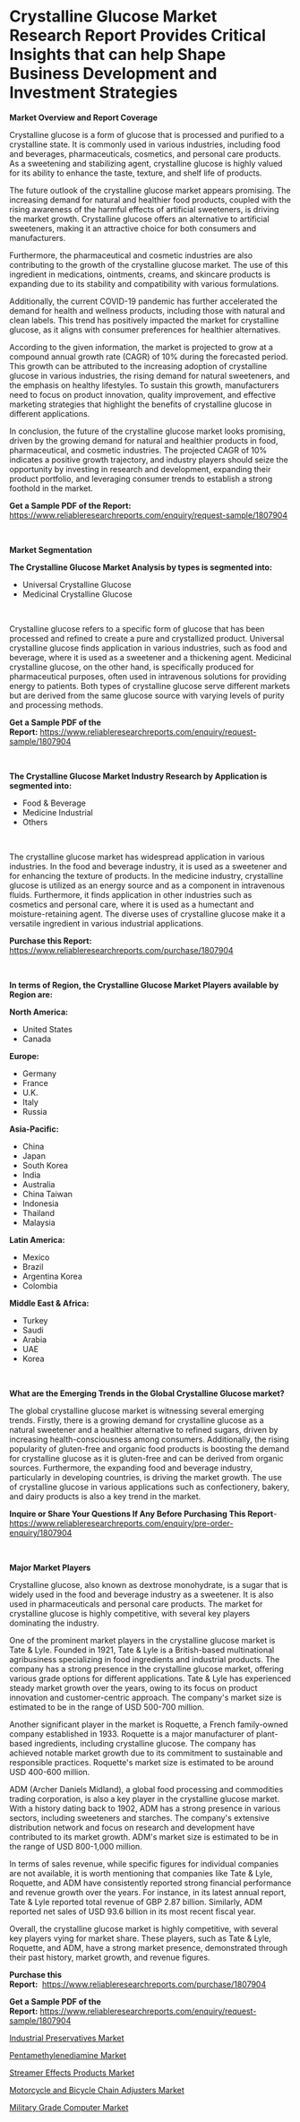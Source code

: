 <p><h1>Crystalline Glucose Market Research Report Provides Critical Insights that can help Shape Business Development and Investment Strategies</h1></p><p><strong>Market Overview and Report Coverage</strong></p>
<p><p>Crystalline glucose is a form of glucose that is processed and purified to a crystalline state. It is commonly used in various industries, including food and beverages, pharmaceuticals, cosmetics, and personal care products. As a sweetening and stabilizing agent, crystalline glucose is highly valued for its ability to enhance the taste, texture, and shelf life of products.</p><p>The future outlook of the crystalline glucose market appears promising. The increasing demand for natural and healthier food products, coupled with the rising awareness of the harmful effects of artificial sweeteners, is driving the market growth. Crystalline glucose offers an alternative to artificial sweeteners, making it an attractive choice for both consumers and manufacturers.</p><p>Furthermore, the pharmaceutical and cosmetic industries are also contributing to the growth of the crystalline glucose market. The use of this ingredient in medications, ointments, creams, and skincare products is expanding due to its stability and compatibility with various formulations.</p><p>Additionally, the current COVID-19 pandemic has further accelerated the demand for health and wellness products, including those with natural and clean labels. This trend has positively impacted the market for crystalline glucose, as it aligns with consumer preferences for healthier alternatives.</p><p>According to the given information, the market is projected to grow at a compound annual growth rate (CAGR) of 10% during the forecasted period. This growth can be attributed to the increasing adoption of crystalline glucose in various industries, the rising demand for natural sweeteners, and the emphasis on healthy lifestyles. To sustain this growth, manufacturers need to focus on product innovation, quality improvement, and effective marketing strategies that highlight the benefits of crystalline glucose in different applications.</p><p>In conclusion, the future of the crystalline glucose market looks promising, driven by the growing demand for natural and healthier products in food, pharmaceutical, and cosmetic industries. The projected CAGR of 10% indicates a positive growth trajectory, and industry players should seize the opportunity by investing in research and development, expanding their product portfolio, and leveraging consumer trends to establish a strong foothold in the market.</p></p>
<p><strong>Get a Sample PDF of the Report:</strong> <a href="https://www.reliableresearchreports.com/enquiry/request-sample/1807904">https://www.reliableresearchreports.com/enquiry/request-sample/1807904</a></p>
<p>&nbsp;</p>
<p><strong>Market Segmentation</strong></p>
<p><strong>The Crystalline Glucose Market Analysis by types is segmented into:</strong></p>
<p><ul><li>Universal Crystalline Glucose</li><li>Medicinal Crystalline Glucose</li></ul></p>
<p>&nbsp;</p>
<p><p>Crystalline glucose refers to a specific form of glucose that has been processed and refined to create a pure and crystallized product. Universal crystalline glucose finds application in various industries, such as food and beverage, where it is used as a sweetener and a thickening agent. Medicinal crystalline glucose, on the other hand, is specifically produced for pharmaceutical purposes, often used in intravenous solutions for providing energy to patients. Both types of crystalline glucose serve different markets but are derived from the same glucose source with varying levels of purity and processing methods.</p></p>
<p><strong>Get a Sample PDF of the Report:</strong>&nbsp;<a href="https://www.reliableresearchreports.com/enquiry/request-sample/1807904">https://www.reliableresearchreports.com/enquiry/request-sample/1807904</a></p>
<p>&nbsp;</p>
<p><strong>The Crystalline Glucose Market Industry Research by Application is segmented into:</strong></p>
<p><ul><li>Food & Beverage</li><li>Medicine Industrial</li><li>Others</li></ul></p>
<p>&nbsp;</p>
<p><p>The crystalline glucose market has widespread application in various industries. In the food and beverage industry, it is used as a sweetener and for enhancing the texture of products. In the medicine industry, crystalline glucose is utilized as an energy source and as a component in intravenous fluids. Furthermore, it finds application in other industries such as cosmetics and personal care, where it is used as a humectant and moisture-retaining agent. The diverse uses of crystalline glucose make it a versatile ingredient in various industrial applications.</p></p>
<p><strong>Purchase this Report:</strong>&nbsp; <a href="https://www.reliableresearchreports.com/purchase/1807904">https://www.reliableresearchreports.com/purchase/1807904</a></p>
<p>&nbsp;</p>
<p><strong>In terms of Region, the Crystalline Glucose Market Players available by Region are:</strong></p>
<p>
    <p> <strong> North America: </strong>
        <ul>
            <li>United States</li>
            <li>Canada</li>
        </ul>
        </p> 
    <p> <strong> Europe: </strong>
        <ul>
            <li>Germany</li>
            <li>France</li>
            <li>U.K.</li>
            <li>Italy</li>
            <li>Russia</li>
        </ul>
        </p> 
    <p> <strong> Asia-Pacific: </strong>
        <ul>
            <li>China</li>
            <li>Japan</li>
            <li>South Korea</li>
            <li>India</li>
            <li>Australia</li>
            <li>China Taiwan</li>
            <li>Indonesia</li>
            <li>Thailand</li>
            <li>Malaysia</li>
        </ul>
        </p> 
    <p> <strong> Latin America: </strong>
        <ul>
            <li>Mexico</li>
            <li>Brazil</li>
            <li>Argentina Korea</li>
            <li>Colombia</li>
        </ul>
        </p> 
    <p> <strong> Middle East & Africa: </strong>
        <ul>
            <li>Turkey</li>
            <li>Saudi</li>
            <li>Arabia</li>
            <li>UAE</li>
            <li>Korea</li>
        </ul>
    </p>
    </p>
<p>&nbsp;</p>
<p><strong>What are the Emerging Trends in the Global Crystalline Glucose market?</strong></p>
<p><p>The global crystalline glucose market is witnessing several emerging trends. Firstly, there is a growing demand for crystalline glucose as a natural sweetener and a healthier alternative to refined sugars, driven by increasing health-consciousness among consumers. Additionally, the rising popularity of gluten-free and organic food products is boosting the demand for crystalline glucose as it is gluten-free and can be derived from organic sources. Furthermore, the expanding food and beverage industry, particularly in developing countries, is driving the market growth. The use of crystalline glucose in various applications such as confectionery, bakery, and dairy products is also a key trend in the market.</p></p>
<p><strong>Inquire or Share Your Questions If Any Before Purchasing This Report</strong>- <a href="https://www.reliableresearchreports.com/enquiry/pre-order-enquiry/1807904">https://www.reliableresearchreports.com/enquiry/pre-order-enquiry/1807904</a></p>
<p>&nbsp;</p>
<p><strong>Major Market Players</strong></p>
<p><p>Crystalline glucose, also known as dextrose monohydrate, is a sugar that is widely used in the food and beverage industry as a sweetener. It is also used in pharmaceuticals and personal care products. The market for crystalline glucose is highly competitive, with several key players dominating the industry.</p><p>One of the prominent market players in the crystalline glucose market is Tate & Lyle. Founded in 1921, Tate & Lyle is a British-based multinational agribusiness specializing in food ingredients and industrial products. The company has a strong presence in the crystalline glucose market, offering various grade options for different applications. Tate & Lyle has experienced steady market growth over the years, owing to its focus on product innovation and customer-centric approach. The company's market size is estimated to be in the range of USD 500-700 million.</p><p>Another significant player in the market is Roquette, a French family-owned company established in 1933. Roquette is a major manufacturer of plant-based ingredients, including crystalline glucose. The company has achieved notable market growth due to its commitment to sustainable and responsible practices. Roquette's market size is estimated to be around USD 400-600 million.</p><p>ADM (Archer Daniels Midland), a global food processing and commodities trading corporation, is also a key player in the crystalline glucose market. With a history dating back to 1902, ADM has a strong presence in various sectors, including sweeteners and starches. The company's extensive distribution network and focus on research and development have contributed to its market growth. ADM's market size is estimated to be in the range of USD 800-1,000 million.</p><p>In terms of sales revenue, while specific figures for individual companies are not available, it is worth mentioning that companies like Tate & Lyle, Roquette, and ADM have consistently reported strong financial performance and revenue growth over the years. For instance, in its latest annual report, Tate & Lyle reported total revenue of GBP 2.87 billion. Similarly, ADM reported net sales of USD 93.6 billion in its most recent fiscal year.</p><p>Overall, the crystalline glucose market is highly competitive, with several key players vying for market share. These players, such as Tate & Lyle, Roquette, and ADM, have a strong market presence, demonstrated through their past history, market growth, and revenue figures.</p></p>
<p><strong>Purchase this Report:</strong>&nbsp;&nbsp;<a href="https://www.reliableresearchreports.com/purchase/1807904">https://www.reliableresearchreports.com/purchase/1807904</a></p>
<p></p>
<p><strong>Get a Sample PDF of the Report:</strong>&nbsp;<a href="https://www.reliableresearchreports.com/enquiry/request-sample/1807904">https://www.reliableresearchreports.com/enquiry/request-sample/1807904</a></p>
<p><p><a href="https://github.com/castoriffic/Market-Research-Report-List-1/blob/main/industrial-preservatives-market.md">Industrial Preservatives Market</a></p><p><a href="https://github.com/mabutironaldo/Market-Research-Report-List-1/blob/main/pentamethylenediamine-market.md">Pentamethylenediamine Market</a></p><p><a href="https://medium.com/@damionrunte/streamer-effects-products-market-outlook-industry-overview-and-forecast-2023-to-2030-309a6296b1e2">Streamer Effects Products Market</a></p><p><a href="https://medium.com/@geoanderson1978/motorcycle-and-bicycle-chain-adjusters-market-competitive-analysis-market-trends-and-forecast-to-d240a42611e9">Motorcycle and Bicycle Chain Adjusters Market</a></p><p><a href="https://medium.com/@mariliehowe/military-grade-computer-market-outlook-industry-overview-and-forecast-2023-to-2030-6287443aee8d">Military Grade Computer Market</a></p></p>